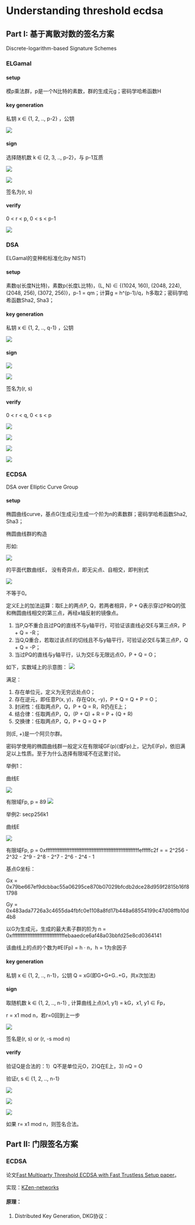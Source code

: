 # Understanding threshold ecdsa

## Part I:  基于离散对数的签名方案 

Discrete-logarithm-based Signature Schemes

### ELGamal 

#### setup

模p乘法群，p是一个N比特的素数，群的生成元g；密码学哈希函数H 

#### key generation

私钥 x ∈ {1, 2, .., p-2} ，公钥 

<img src="https://render.githubusercontent.com/render/math?math=y :=g^x  \bmod p">
 

#### sign 

选择随机数 k ∈ {2, 3, .., p-2}，与 p-1互质 

<img src="https://render.githubusercontent.com/render/math?math=r:=g^{k}{\bmod {\, }}p ">  <br>

<img src="https://render.githubusercontent.com/render/math?math=s:=k^{-1}(H(m) - xr){\bmod {\, }} {p-1}">

签名为(r, s)

#### verify

0 &lt; r &lt; p, 0 &lt; s &lt; p-1

<img src="https://render.githubusercontent.com/render/math?math=g^{H(m)}\equiv y^{r}r^{s}{\pmod {p}}">

### DSA

ELGamal的变种和标准化(by NIST)

#### setup 

素数q(长度N比特)，素数p(长度L比特)，(L, N) ∈ {(1024, 160), (2048, 224), (2048, 256), (3072, 256)}，p-1 = qm；计算g = h^(p-1)/q，h多取2；密码学哈希函数Sha2, Sha3；

#### key generation

私钥 x ∈ {1, 2, .., q-1} ，公钥 

<img src="https://render.githubusercontent.com/render/math?math=y :=g^x  \bmod p">

#### sign

<img src="https://render.githubusercontent.com/render/math?math=r:=\left(g^{k}{\bmod {\, }}p\right){\bmod {\, }}q"> <br>

<img src="https://render.githubusercontent.com/render/math?math=s:=\left(k^{-1}\left(H(m) %2B xr\right)\right){\bmod {\, }}q">

签名为(r, s)

#### verify

0 &lt; r &lt; q, 0 &lt; s &lt; p

<img src="https://render.githubusercontent.com/render/math?math=w:=s^{-1}{\bmod {\, }}q"> <br>

<img src="https://render.githubusercontent.com/render/math?math=u_{1}:=H(m)\cdot w\, {\bmod {\, }}q"> <br>

<img src="https://render.githubusercontent.com/render/math?math=u_{2}:=r\cdot w\, {\bmod {\, }}q"> <br>

<img src="https://render.githubusercontent.com/render/math?math=v:=\left(g^{u_{1}}y^{u_{2}}{\bmod {\, }}p\right){\bmod {\, }}q"> <br>

### ECDSA 

DSA over Elliptic Curve Group 

#### setup

椭圆曲线curve，基点G(生成元)生成一个阶为n的素数群；密码学哈希函数Sha2, Sha3；

椭圆曲线群的构造 

形如: 

<img src="https://render.githubusercontent.com/render/math?math=y^2 = x^3 %2B ax %2B b "> 

的平面代数曲线E，
没有奇异点，即无尖点、自相交，即判别式

<img src="https://render.githubusercontent.com/render/math?math=\Delta =-16(4a^{3} %2B 27b^{2})">

 不等于0。

定义E上的加法运算：取E上的两点P, Q，若两者相异，P + Q表示穿过P和Q的弦和椭圆曲线相交的第三点，再经x轴反射的镜像点。

1. 当P,Q不重合且过PQ的直线不与y轴平行，可验证该直线必交E与第三点R，P + Q = -R；
2. 当Q,Q重合，若取过该点E的切线且不与y轴平行，可验证必交E与第三点P，Q + Q = -P；
3. 当过PQ的直线与y轴平行，认为交E与无限远点O，P + Q = O；

如下，实数域上的示意图：
![](asset/ECClines.png)

满足：

1. 存在单位元，定义为无穷远处点O； 
2. 存在逆元，即任意P(x, y)，存在Q(x, -y)，P + Q = Q + P = O；
3. 封闭性：任取两点P，Q，P + Q = R，R仍在E上；
4. 结合律：任取两点P，Q，(P + Q) + R = P + (Q + R)
5. 交换律：任取两点P，Q，P + Q = Q + P

则(E, +)是一个阿贝尔群。

密码学使用的椭圆曲线群一般定义在有限域GF(p)(或Fp)上，记为E(Fp)，依旧满足以上性质。至于为什么选择有限域不在这里讨论。

举例1：

曲线E

<img src="https://render.githubusercontent.com/render/math?math=y^2 = x^3 -x" > 

有限域Fp, p = 89
![](asset/Elliptic_curve_on_Z89.png)

举例2: secp256k1

曲线E 

<img src="https://render.githubusercontent.com/render/math?math=y^2 = x^3 %2B 7 "> 

有限域Fp, p = 0xfffffffffffffffffffffffffffffffffffffffffffffffffffffffefffffc2f = = 2^256 - 2^32 - 2^9 - 2^8 - 2^7 - 2^6 - 2^4 - 1

基点G坐标：

Gx = 0x79be667ef9dcbbac55a06295ce870b07029bfcdb2dce28d959f2815b16f81798 

Gy = 0x483ada7726a3c4655da4fbfc0e1108a8fd17b448a68554199c47d08ffb10d4b8

以G为生成元，生成的最大素子群的阶为
n =  0xfffffffffffffffffffffffffffffffebaaedce6af48a03bbfd25e8cd0364141

该曲线上的点的个数为#E(Fp) = h · n，h = 1为余因子

#### key generation

私钥 x  ∈ {1, 2, .., n-1}，公钥 Q = xG(即G+G+G..+G，共x次加法)

#### sign

取随机数 k  ∈ {1, 2, .., n-1}
, 计算曲线上点(x1, y1) = kG，x1, y1 ∈ Fp，

r = x1 mod n，若r=0回到上一步

<img src="https://render.githubusercontent.com/render/math?math=s=k^{-1}(H(m) %2B xr)\, {\bmod {\, }}n ">

签名是(r, s) or (r, -s mod n)

#### verify

验证Q是合法的：1）Q不是单位元O，2)Q在E上，3) nQ = O

验证r, s ∈ {1, 2, .., n-1}

<img src="https://render.githubusercontent.com/render/math?math=u_1 = H(m)s^{-1} \bmod n"> <br>

<img src="https://render.githubusercontent.com/render/math?math=u_2 = rs^{-1} \bmod n"> <br>

<img src="https://render.githubusercontent.com/render/math?math=(x_1, y_1) = u_1G %2B u_2Q"> <br>

如果 r= x1 mod n，则签名合法。
<!-- 

### EdDSA

todo

### Schnorr

todo

### BLS

todo -->

## Part II: 门限签名方案

<!-- ### Bitcoin脚本 p2sh-multisig

栈式计算机，(t, n, pk1, pk2, ..pkn)

### 智能合约

### Schnorr

### BLS -->

### ECDSA

论文[Fast Multiparty Threshold ECDSA with Fast Trustless Setup paper](paper/gg_2019.pdf)。

实现：[KZen-networks](https://github.com/KZen-networks/multi-party-ecdsa)

#### 原理：

1. Distributed Key Generation, DKG协议：

<!-- ## Impl

https://github.com/Turing-Chain/TSSKit-Threshold-Signature-Scheme-Toolkit
 -->

